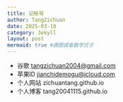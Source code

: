 ```yaml
---
title: 记帐号
author: TangZichuan
date: 2025-03-10
category: Jekyll
layout: post
mermaid: true #画图或者数学式子
---
```


- 谷歌
  tangzichuan2004@gmail.com
- 苹果ID
  jianchidemogu@icloud.com
- 个人网站
  zichuantang.github.io
- 个人博客
  tang20041115.github.io
